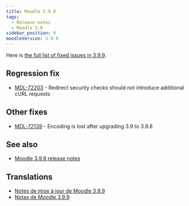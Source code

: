 ```yaml
---
title: Moodle 3.9.9
tags:
  - Release notes
  - Moodle 3.9
sidebar_position: 9
moodleVersion: 3.9.9
---
```

Here is [the full list of fixed issues in 3.9.9](https://tracker.moodle.org/secure/IssueNavigator!executeAdvanced.jspa?jqlQuery=project+%3D+mdl+AND+resolution+%3D+fixed+AND+fixVersion+in+%28%223.9.9%22%29+ORDER+BY+priority+DESC&runQuery=true&clear=true).

## Regression fix

- [MDL-72203](https://tracker.moodle.org/browse/MDL-72203) - Redirect security checks should not introduce additional cURL requests

## Other fixes

- [MDL-72139](https://tracker.moodle.org/browse/MDL-72139) - Encoding is lost after upgrading 3.9 to 3.9.8

## See also

- [Moodle 3.9.8 release notes](./3.9.8.md)

## Translations

- [Notes de mise à jour de Moodle 3.9.9](https://docs.moodle.org/fr/Notes_de_mise_à_jour_de_Moodle_3.9.9)
- [Notas de Moodle 3.9.9](https://docs.moodle.org/es/Notas_de_Moodle_3.9.9)
